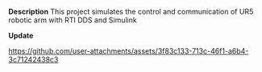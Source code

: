 **Description**
This project simulates the control and communication of UR5 robotic arm with RTI DDS and Simulink

**Update**

https://github.com/user-attachments/assets/3f83c133-713c-46f1-a6b4-3c71242438c3
